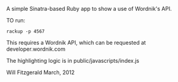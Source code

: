 A simple Sinatra-based Ruby app to show a use of Wordnik's API.

TO run:

    rackup -p 4567
    
This requires a Wordnik API, which can be requested at developer.wordnik.com

The highlighting logic is in public/javascripts/index.js

Will Fitzgerald
March, 2012
  
 